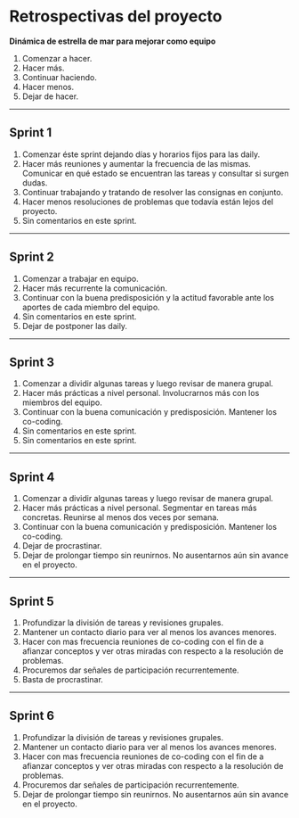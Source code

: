 <h1>Retrospectivas del proyecto</h1>

**Dinámica de estrella de mar para mejorar como equipo**  

1. Comenzar a hacer.
2. Hacer más.
3. Continuar haciendo.
4. Hacer menos.
5. Dejar de hacer.

---

<h2>Sprint 1</h2>

1. Comenzar éste sprint dejando días y horarios fijos para las daily.
2. Hacer más reuniones y aumentar la frecuencia de las mismas. Comunicar en qué estado se encuentran las tareas y consultar si surgen dudas.
3. Continuar trabajando y tratando de resolver las consignas en conjunto.
4. Hacer menos resoluciones de problemas que todavía están lejos del proyecto.
5. Sin comentarios en este sprint.

---

<h2>Sprint 2</h2>

1. Comenzar a trabajar en equipo.
2. Hacer más recurrente la comunicación.
3. Continuar con la buena predisposición y la actitud favorable ante los aportes de cada miembro del equipo.
4. Sin comentarios en este sprint.
5. Dejar de postponer las daily.

---

<h2>Sprint 3</h2>

1. Comenzar a dividir algunas tareas y luego revisar de manera grupal.
2. Hacer más prácticas a nivel personal. Involucrarnos más con los miembros del equipo.
3. Continuar con la buena comunicación y predisposición. Mantener los co-coding.
4. Sin comentarios en este sprint.
5. Sin comentarios en este sprint.

---

<h2>Sprint 4</h2>

1. Comenzar a dividir algunas tareas y luego revisar de manera grupal.
2. Hacer más prácticas a nivel personal. Segmentar en tareas más concretas. Reunirse al menos dos veces por semana.
3. Continuar con la buena comunicación y predisposición. Mantener los co-coding.
4. Dejar de procrastinar.
5. Dejar de prolongar tiempo sin reunirnos. No ausentarnos aún sin avance en el proyecto.

---

<h2>Sprint 5</h2>

1. Profundizar la división de tareas y revisiones grupales.
2. Mantener un contacto diario para ver al menos los avances menores.
3. Hacer con mas frecuencia reuniones de co-coding con el fin de a afianzar conceptos y ver otras miradas con respecto a la resolución de problemas.
4. Procuremos dar señales de participación recurrentemente. 
5. Basta de procrastinar.

---

<h2>Sprint 6</h2>

1. Profundizar la división de tareas y revisiones grupales.
2. Mantener un contacto diario para ver al menos los avances menores.
3. Hacer con mas frecuencia reuniones de co-coding con el fin de a afianzar conceptos y ver otras miradas con respecto a la resolución de problemas.
4. Procuremos dar señales de participación recurrentemente. 
5. Dejar de prolongar tiempo sin reunirnos. No ausentarnos aún sin avance en el proyecto.